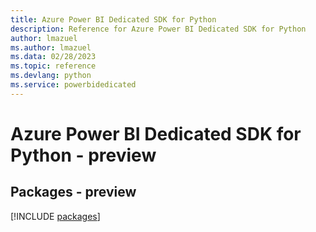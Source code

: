 ```yaml
---
title: Azure Power BI Dedicated SDK for Python
description: Reference for Azure Power BI Dedicated SDK for Python
author: lmazuel
ms.author: lmazuel
ms.data: 02/28/2023
ms.topic: reference
ms.devlang: python
ms.service: powerbidedicated
---
```

# Azure Power BI Dedicated SDK for Python - preview
## Packages - preview
[!INCLUDE [packages](power-bi-dedicated-index.md)]